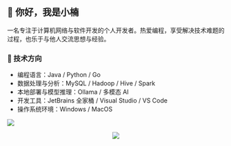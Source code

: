 ## 👋 你好，我是小楠

一名专注于计算机网络与软件开发的个人开发者。热爱编程，享受解决技术难题的过程，也乐于与他人交流思想与经验。

### 🔧 技术方向

- 编程语言：Java / Python / Go
- 数据处理与分析：MySQL / Hadoop / Hive / Spark
- 本地部署与模型推理：Ollama / 多模态 AI
- 开发工具：JetBrains 全家桶 / Visual Studio / VS Code
- 操作系统环境：Windows / MacOS

<img src="https://quotes-github-readme.vercel.app/api?type=horizontal&theme=dark&quote=计算，为了无法计算的时间。&author=叶小楠"  />

<p align="center">
  <a href="https://skillicons.dev">
    <img src="https://skillicons.dev/icons?i=git,js,docker,c,vim,md,go,idea" />
  </a>
</p>

